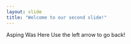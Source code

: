 ```yaml
---
layout: slide
title: "Welcome to our second slide!"
---
```

Asping Was Here
Use the left arrow to go back!
